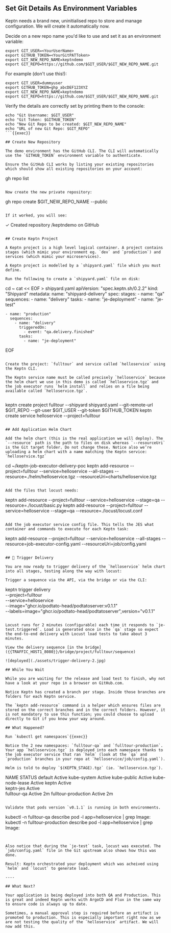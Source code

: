 ## Set Git Details As Environment Variables

Keptn needs a brand new, uninitialised repo to store and manage configuration. We will create it automatically now.

Decide on a new repo name you'd like to use and set it as an environment variable:

```
export GIT_USER=<YourUserName>
export GITHUB_TOKEN=<YourGitPATToken>
export GIT_NEW_REPO_NAME=keptndemo
export GIT_REPO=https://github.com/$GIT_USER/$GIT_NEW_REPO_NAME.git
```

For example (don't use this!):

```
export GIT_USER=dummyuser
export GITHUB_TOKEN=ghp_abcDEF123XYZ
export GIT_NEW_REPO_NAME=keptndemo
export GIT_REPO=https://github.com/$GIT_USER/$GIT_NEW_REPO_NAME.git
```

Verify the details are correctly set by printing them to the console:

```
echo "Git Username: $GIT_USER"
echo "Git Token: $GITHUB_TOKEN"
echo "New Git Repo to be created: $GIT_NEW_REPO_NAME"
echo "URL of new Git Repo: $GIT_REPO"
```{{exec}}

## Create New Repository

The demo environment has the GitHub CLI. The CLI will automatically use the `GITHUB_TOKEN` environment variable to authenticate.

Ensure the GitHub CLI works by listing your existing repositories which should show all existing repositories on your account:

```
gh repo list
```{{exec}}

Now create the new private repository:

```
gh repo create $GIT_NEW_REPO_NAME --public
```{{exec}}

If it worked, you will see:

```
✓ Created repository <YourUserName>/keptndemo on GitHub
```

## Create Keptn Project

A Keptn project is a high level logical container. A project contains stages (which mimic your environment eg. `dev` and `production`) and services (which mimic your microservices).

A Keptn project is modelled by a `shipyard.yaml` file which you must define.

Run the following to create a `shipyard.yaml` file on disk:

```
cd ~
cat << EOF > shipyard.yaml
apiVersion: "spec.keptn.sh/0.2.2"
kind: "Shipyard"
metadata:
  name: "shipyard-delivery"
spec:
  stages:
    - name: "qa"
      sequences:
        - name: "delivery"
          tasks:
            - name: "je-deployment"
            - name: "je-test"

    - name: "production"
      sequences:
        - name: "delivery"
          triggeredOn:
            - event: "qa.delivery.finished"
          tasks:
            - name: "je-deployment"
EOF
```{{exec}}

Create the project: `fulltour` and service called `helloservice` using the Keptn CLI.

The Keptn service name must be called precisely `helloservice` because the helm chart we use in this demo is called `helloservice.tgz` and the job executor runs `helm install` and relies on a file being available called `helloservice.tgz`.
  
```
keptn create project fulltour --shipyard shipyard.yaml --git-remote-url $GIT_REPO --git-user $GIT_USER --git-token $GITHUB_TOKEN
keptn create service helloservice --project=fulltour
```{{exec}}

## Add Application Helm Chart

Add the helm chart (this is the real application we will deploy). The `--resource` path is the path to files on disk whereas `--resourceUri` is the Git target folder. Do not change these. Notice also we’re uploading a helm chart with a name matching the Keptn service: `helloservice.tgz`

```
cd ~/keptn-job-executor-delivery-poc
keptn add-resource --project=fulltour --service=helloservice --all-stages --resource=./helm/helloservice.tgz --resourceUri=charts/helloservice.tgz
```{{exec}}

Add the files that locust needs:

```
keptn add-resource --project=fulltour --service=helloservice --stage=qa --resource=./locust/basic.py
keptn add-resource --project=fulltour --service=helloservice --stage=qa --resource=./locust/locust.conf
```{{exec}}

Add the job executor service config file. This tells the JES what container and commands to execute for each Keptn task:

```
keptn add-resource --project=fulltour --service=helloservice --all-stages --resource=job-executor-config.yaml --resourceUri=job/config.yaml
```{{exec}}

## 🎉 Trigger Delivery

You are now ready to trigger delivery of the `helloservice` helm chart into all stages, testing along the way with locust:

Trigger a sequence via the API, via the bridge or via the CLI:

```
keptn trigger delivery \
--project=fulltour \
--service=helloservice \
--image="ghcr.io/podtato-head/podtatoserver:v0.1.1" \
--labels=image="ghcr.io/podtato-head/podtatoserver",version="v0.1.1"
```{{exec}}

Locust runs for 2 minutes (configurable) each time it responds to `je-test.triggered`. Load is generated once in the `qa` stage so expect the end-to-end delivery with Locust load tests to take about 3 minutes.

View the delivery sequence [in the bridge]({{TRAFFIC_HOST1_8080}}/bridge/project/fulltour/sequence)

![deployed](./assets/trigger-delivery-2.jpg)
  
## While You Wait

While you are waiting for the release and load test to finish, why not have a look at your repo in a browser on GitHub.com.
  
Notice Keptn has created a branch per stage. Inside those branches are folders for each Keptn service.

The `keptn add-resource` command is a helper which ensures files are stored on the correct branches and in the correct folders. However, it is not mandatory to use this function; you could choose to upload directly to Git if you know your way around.

## What Happened?

Run `kubectl get namespaces`{{exec}}

Notice the 2 new namespaces: `fulltour-qa` and `fulltour-production`. Your app `helloservice.tgz` is deployed into each namespace thanks to the job executor service that ran `helm` (look at the `qa` and `production` branches in your repo at `helloservice/job/config.yaml`).

Helm is told to deploy `$(KEPTN_STAGE).tgz` (ie. `helloservice.tgz`).

```
NAME                  STATUS
default               Active
kube-system           Active
kube-public           Active
kube-node-lease       Active 
keptn                 Active  
keptn-jes             Active   
fulltour-qa           Active   2m
fulltour-production   Active   2m
```

Validate that pods version `v0.1.1` is running in both environments.

```
kubectl -n fulltour-qa describe pod -l app=helloservice | grep Image:
kubectl -n fulltour-production describe pod -l app=helloservice | grep Image:
```{{exec}}


Also notice that during the `je-test` task, locust was executed. The `job/config.yaml` file in the Git upstream also shows how this was done.

Result: Keptn orchestrated your deployment which was acheived using `helm` and `locust` to generate load.

----

## What Next?

Your application is being deployed into both QA and Production. This is great and indeed Keptn works with ArgoCD and Flux in the same way to ensure code is always up to date.

Sometimes, a manual approval step is required before an artifact is promoted to production. This is especially important right now as we are not testing the quality of the `helloservice` artifact. We will now add this.
